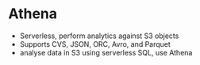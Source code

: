 # Athena

- Serverless, perform analytics against S3 objects
- Supports CVS, JSON, ORC, Avro, and Parquet
- analyse data in S3 using serverless SQL, use Athena
